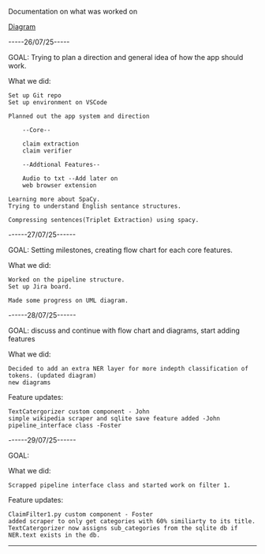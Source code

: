 Documentation on what was worked on

[Diagram](https://lucid.app/lucidspark/2ff52c50-2500-4ee2-a7dd-ebf1d90b84be/edit?viewport_loc=-851%2C-3577%2C5191%2C2639%2C0_0&invitationId=inv_b17be3f2-adcc-492d-a712-b17c2a8c2aa1)

-----26/07/25-----

GOAL: Trying to plan a direction and general idea of how the app should work.

What we did:

    Set up Git repo
    Set up environment on VSCode

    Planned out the app system and direction

        --Core--

        claim extraction
        claim verifier

        --Addtional Features--

        Audio to txt --Add later on
        web browser extension

    Learning more about SpaCy.
    Trying to understand English sentance structures.

    Compressing sentences(Triplet Extraction) using spacy.

------27/07/25------

GOAL: Setting milestones, creating flow chart for each core features.

What we did:

    Worked on the pipeline structure.
    Set up Jira board.

    Made some progress on UML diagram.

------28/07/25------

GOAL: discuss and continue with flow chart and diagrams, start adding features

What we did:

    Decided to add an extra NER layer for more indepth classification of tokens. (updated diagram)
    new diagrams

Feature updates:

    TextCatergorizer custom component - John
    simple wikipedia scraper and sqlite save feature added -John
    pipeline_interface class -Foster

------29/07/25------

GOAL:

What we did:

    Scrapped pipeline interface class and started work on filter 1.
    
    
Feature updates:

    ClaimFilter1.py custom component - Foster
    added scraper to only get categories with 60% similiarty to its title.
    TextCatergorizer now assigns sub_categories from the sqlite db if NER.text exists in the db.
---

